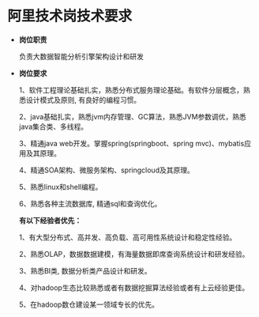# 阿里技术岗技术要求

- **岗位职责**

  负责大数据智能分析引擎架构设计和研发

- **岗位要求**

  1、软件工程理论基础扎实，熟悉分布式服务理论基础。有软件分层概念，熟悉设计模式及原则, 有良好的编程习惯。

  2、java基础扎实，熟悉jvm内存管理、GC算法，熟悉JVM参数调优，熟悉java集合类、多线程。

  3、精通java web开发。掌握spring(springboot、spring mvc)、mybatis应用及其原理。

  4、精通SOA架构、微服务架构、springcloud及其原理。

  5、熟悉linux和shell编程。

  6、熟悉各种主流数据库, 精通sql和查询优化。

  

  **有以下经验者优先：**

  1、有大型分布式、高并发、高负载、高可用性系统设计和稳定性经验。

  2、熟悉OLAP，数据数据建模，有海量数据即席查询系统设计和研发经验。

  3、熟悉BI类, 数据分析类产品设计和研发。

  4、对hadoop生态比较熟悉或者有数据挖掘算法经验或者有上云经验更佳。

  5、在hadoop数仓建设某一领域专长的优先。

